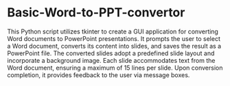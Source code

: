 # Basic-Word-to-PPT-convertor


This Python script utilizes tkinter to create a GUI application for converting Word documents to PowerPoint presentations. It prompts the user to select a Word document, converts its content into slides, and saves the result as a PowerPoint file. The converted slides adopt a predefined slide layout and incorporate a background image. Each slide accommodates text from the Word document, ensuring a maximum of 15 lines per slide. Upon conversion completion, it provides feedback to the user via message boxes.

